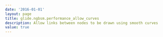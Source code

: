 ```yaml
---
date: '2016-01-01'
layout: page
title: glide.ngbsm.performance_allow_curves
description: Allow links between nodes to be drawn using smooth curves (May impact performance)
value: true
---
```

